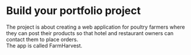 # Build your portfolio project 
The project is about creating a web application for poultry farmers where they can post their products so that hotel and restaurant owners can contact them to place orders.  
The app is called FarmHarvest.
